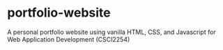 # portfolio-website
A personal portfolio website using vanilla HTML, CSS, and Javascript for Web Application Development (CSCI2254)

